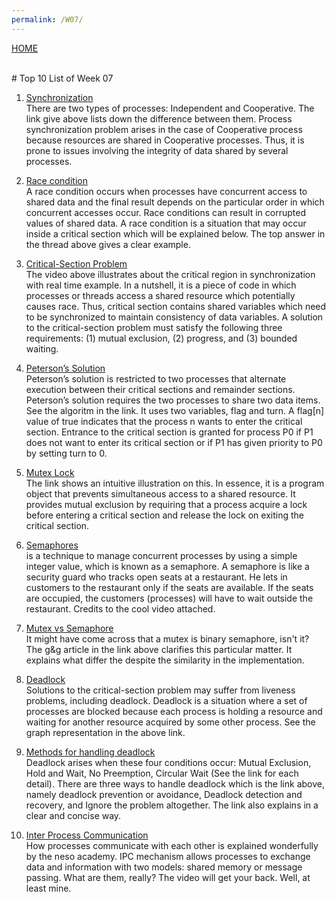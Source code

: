 ```yaml
---
permalink: /W07/
---
```

[HOME](../)

<br>
# Top 10 List of Week 07

1. [Synchronization](https://courses.cs.washington.edu/courses/cse451/99wi/Lectures/5-synchronization/sld002.htm)<br>
There are two types of processes: Independent and Cooperative. The link give above lists down the difference between them. Process synchronization problem arises in the case of Cooperative process because resources are shared in Cooperative processes. Thus, it is prone to issues involving the integrity of data shared by several processes.

2. [Race condition](https://stackoverflow.com/questions/34510/what-is-a-race-condition)<br>
A race condition occurs when processes have concurrent access to shared data and the final result depends on the particular order in which concurrent accesses occur. Race conditions can result in corrupted values of shared data. A race condition is a situation that may occur inside a critical section which will be explained below. The top answer in the thread above gives a clear example.

3. [Critical-Section Problem](https://www.youtube.com/watch?v=eKKc0d7kzww)<br>
The video above illustrates about the critical region in synchronization with real time example. In a nutshell, it is a piece of code in which processes or threads access a shared resource which potentially causes race. Thus, critical section contains shared variables which need to be synchronized to maintain consistency of data variables. A solution to the critical-section problem must satisfy the following three requirements: (1) mutual exclusion, (2) progress, and (3) bounded waiting.

4. [Peterson’s Solution](https://en.wikipedia.org/wiki/Peterson%27s_algorithm)<br>
Peterson’s solution is restricted to two processes that alternate execution between their critical sections and remainder sections. Peterson’s solution requires the two processes to share two data items.
See the algoritm in the link. It uses two variables, flag and turn. A flag[n] value of true indicates that the process n wants to enter the critical section. Entrance to the critical section is granted for process P0 if P1 does not want to enter its critical section or if P1 has given priority to P0 by setting turn to 0.

5. [Mutex Lock](https://www.geeksforgeeks.org/mutual-exclusion-in-synchronization/)<br>
The link shows an intuitive illustration on this. In essence, it is a program object that prevents simultaneous access to a shared resource. It provides mutual exclusion by requiring that a process acquire a lock before entering a critical section and release the lock on exiting the critical section.

6. [Semaphores](https://www.geeksforgeeks.org/semaphores-in-process-synchronization/?ref=lbp)<br>
is a technique to manage concurrent processes by using a simple integer value, which is known as a semaphore. A semaphore is like a security guard who tracks open seats at a restaurant. He lets in customers to the restaurant only if the seats are available. If the seats are occupied, the customers (processes) will have to wait outside the restaurant. Credits to the cool video attached.

7. [Mutex vs Semaphore](https://www.geeksforgeeks.org/mutex-vs-semaphore/?ref=lbp)<br>
It might have come across that a mutex is binary semaphore, isn't it? The g&g article in the link above clarifies this particular matter. It explains what differ the despite the similarity in the implementation.

8. [Deadlock](https://www.geeksforgeeks.org/introduction-of-deadlock-in-operating-system/?ref=lbp)<br>
Solutions to the critical-section problem may suffer from liveness problems, including deadlock. Deadlock is a situation where a set of processes are blocked because each process is holding a resource and waiting for another resource acquired by some other process. See the graph representation in the above link.

9. [Methods for handling deadlock](https://www.geeksforgeeks.org/introduction-of-deadlock-in-operating-system/?ref=lbp)<br>
Deadlock arises when these four conditions occur: Mutual Exclusion, Hold and Wait, No Preemption, Circular Wait (See the link for each detail). There are three ways to handle deadlock which is the link above, namely deadlock prevention or avoidance, Deadlock detection and recovery, and Ignore the problem altogether. The link also explains in a clear and concise way.

10. [Inter Process Communication](https://www.youtube.com/watch?v=dJuYKfR8vec)<br>
How processes communicate with each other is explained wonderfully by the neso academy. IPC mechanism allows processes to exchange data and information with two models: shared memory or message passing. What are them, really? The video will get your back. Well, at least mine.

